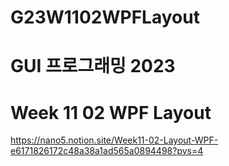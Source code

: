 # G23W1102WPFLayout

# GUI 프로그래밍 2023
# Week 11 02 WPF Layout

https://nano5.notion.site/Week11-02-Layout-WPF-e6171826172c48a38a1ad565a0894498?pvs=4
